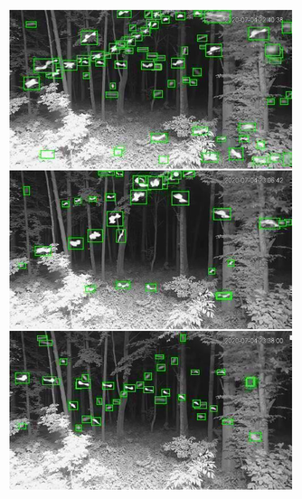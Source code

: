 ![20200704-223626-230631](in/20200704/20200704-223626-230631_0_.jpg)
![20200704-230636-233641](in/20200704/20200704-230636-233641_0_.jpg)
![20200704-233646-000001](in/20200704/20200704-233646-000001_0_.jpg)
